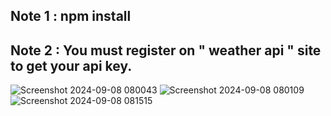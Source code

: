 ## Note 1 : npm install 
## Note 2 : You must register on " weather api " site to get your api key.


![Screenshot 2024-09-08 080043](https://github.com/user-attachments/assets/5aff1c59-9378-4973-bdf6-f59baea7fa87)
![Screenshot 2024-09-08 080109](https://github.com/user-attachments/assets/a0b52291-1a73-4852-a508-6b5c8affaf71)
![Screenshot 2024-09-08 081515](https://github.com/user-attachments/assets/73bf304a-bb3d-4114-9b55-758232e9d8d9)
